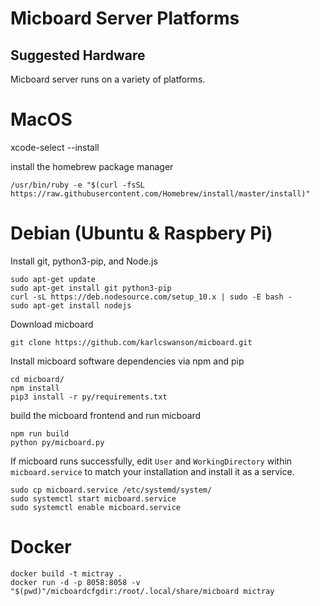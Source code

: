 # Micboard Server Platforms
## Suggested Hardware
Micboard server runs on a variety of platforms.



# MacOS
xcode-select --install

install the homebrew package manager

```
/usr/bin/ruby -e "$(curl -fsSL https://raw.githubusercontent.com/Homebrew/install/master/install)"
```


# Debian (Ubuntu & Raspbery Pi)
Install git, python3-pip, and Node.js
```
sudo apt-get update
sudo apt-get install git python3-pip
curl -sL https://deb.nodesource.com/setup_10.x | sudo -E bash -
sudo apt-get install nodejs
```

Download micboard
```
git clone https://github.com/karlcswanson/micboard.git
```

Install micboard software dependencies via npm and pip
```
cd micboard/
npm install
pip3 install -r py/requirements.txt
```

build the micboard frontend and run micboard
```
npm run build
python py/micboard.py
```


If micboard runs successfully, edit `User` and `WorkingDirectory` within `micboard.service` to match your installation and install it as a service.
```
sudo cp micboard.service /etc/systemd/system/
sudo systemctl start micboard.service
sudo systemctl enable micboard.service
```
# Docker
```
docker build -t mictray .
docker run -d -p 8058:8058 -v "$(pwd)"/micboardcfgdir:/root/.local/share/micboard mictray
```

